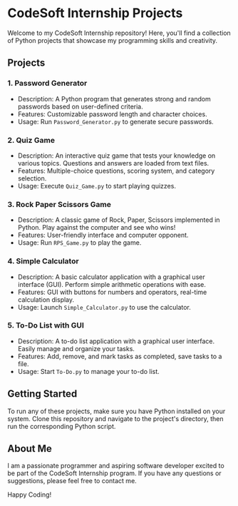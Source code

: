 # CodeSoft Internship Projects

Welcome to my CodeSoft Internship repository! Here, you'll find a collection of Python projects that showcase my programming skills and creativity.

## Projects

### 1. Password Generator

- Description: A Python program that generates strong and random passwords based on user-defined criteria.
- Features: Customizable password length and character choices.
- Usage: Run `Password_Generator.py` to generate secure passwords.

### 2. Quiz Game

- Description: An interactive quiz game that tests your knowledge on various topics. Questions and answers are loaded from text files.
- Features: Multiple-choice questions, scoring system, and category selection.
- Usage: Execute `Quiz_Game.py` to start playing quizzes.

### 3. Rock Paper Scissors Game

- Description: A classic game of Rock, Paper, Scissors implemented in Python. Play against the computer and see who wins!
- Features: User-friendly interface and computer opponent.
- Usage: Run `RPS_Game.py` to play the game.

### 4. Simple Calculator

- Description: A basic calculator application with a graphical user interface (GUI). Perform simple arithmetic operations with ease.
- Features: GUI with buttons for numbers and operators, real-time calculation display.
- Usage: Launch `Simple_Calculator.py` to use the calculator.

### 5. To-Do List with GUI

- Description: A to-do list application with a graphical user interface. Easily manage and organize your tasks.
- Features: Add, remove, and mark tasks as completed, save tasks to a file.
- Usage: Start `To-Do.py` to manage your to-do list.

## Getting Started

To run any of these projects, make sure you have Python installed on your system. Clone this repository and navigate to the project's directory, then run the corresponding Python script.

## About Me

I am a passionate programmer and aspiring software developer excited to be part of the CodeSoft Internship program. If you have any questions or suggestions, please feel free to contact me.

Happy Coding!
